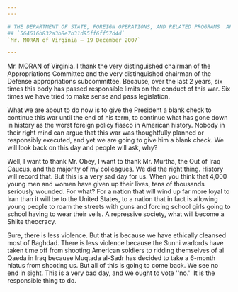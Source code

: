 ```yaml
---
---

# THE DEPARTMENT OF STATE, FOREIGN OPERATIONS, AND RELATED PROGRAMS  APPROPRIATIONS ACT, 2008 (CONSOLIDATED APPROPRIATIONS ACT, 2008)
## `564616b832a3b8e7b31d95ff6ff57d4d`
`Mr. MORAN of Virginia — 19 December 2007`

---
```



Mr. MORAN of Virginia. I thank the very distinguished chairman of the 
Appropriations Committee and the very distinguished chairman of the 
Defense appropriations subcommittee. Because, over the last 2 years, 
six times this body has passed responsible limits on the conduct of 
this war. Six times we have tried to make sense and pass legislation.

What we are about to do now is to give the President a blank check to 
continue this war until the end of his term, to continue what has gone 
down in history as the worst foreign policy fiasco in American history. 
Nobody in their right mind can argue that this war was thoughtfully 
planned or responsibly executed, and yet we are going to give him a 
blank check. We will look back on this day and people will ask, why?

Well, I want to thank Mr. Obey, I want to thank Mr. Murtha, the Out 
of Iraq Caucus, and the majority of my colleagues. We did the right 
thing. History will record that. But this is a very sad day for us. 
When you think that 4,000 young men and women have given up their 
lives, tens of thousands seriously wounded. For what? For a nation that 
will wind up far more loyal to Iran than it will be to the United 
States, to a nation that in fact is allowing young people to roam the 
streets with guns and forcing school girls going to school having to 
wear their veils. A repressive society, what will become a Shiite 
theocracy.

Sure, there is less violence. But that is because we have ethically 
cleansed most of Baghdad. There is less violence because the Sunni 
warlords have taken time off from shooting American soldiers to ridding 
themselves of al Qaeda in Iraq because Muqtada al-Sadr has decided to 
take a 6-month hiatus from shooting us. But all of this is going to 
come back. We see no end in sight. This is a very bad day, and we ought 
to vote ''no.'' It is the responsible thing to do.